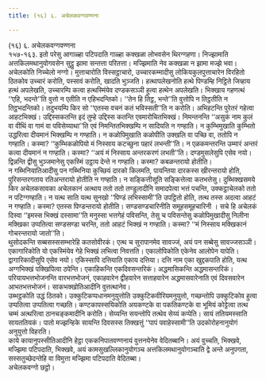 ```yaml
---
title: (१६) ६. अचेलकवग्गवण्णना

---
```

(१६) ६. अचेलकवग्गवण्णना  
१५७-१६३. इतो परेसु आगाळ्हा पटिपदाति गाळ्हा कक्खळा लोभवसेन थिरग्गहणा। निज्झामाति अत्तकिलमथानुयोगवसेन सुट्ठु झामा सन्तत्ता परितत्ता। मज्झिमाति नेव कक्खळा न झामा मज्झे भवा। अचेलकोति निच्चेलो नग्गो। मुत्ताचारोति विस्सट्ठाचारो, उच्चारकम्मादीसु लोकियकुलपुत्ताचारेन विरहितो ठितकोव उच्चारं करोति, पस्सावं करोति, खादति भुञ्जति। हत्थापलेखनोति हत्थे पिण्डम्हि निट्ठिते जिव्हाय हत्थं अपलेखति, उच्चारम्पि कत्वा हत्थस्मिंयेव दण्डकसञ्ञी हुत्वा हत्थेन अपलेखति। भिक्खाय गहणत्थं ‘‘एहि, भदन्ते’’ति वुत्तो न एतीति न एहिभदन्तिको। ‘‘तेन हि तिट्ठ, भन्ते’’ति वुत्तोपि न तिट्ठतीति न तिट्ठभदन्तिको। तदुभयम्पि किर सो ‘‘एतस्स वचनं कतं भविस्सती’’ति न करोति। अभिहटन्ति पुरेतरं गहेत्वा आहटभिक्खं। उद्दिस्सकतन्ति इदं तुम्हे उद्दिस्स कतन्ति एवमारोचितभिक्खं। निमन्तनन्ति ‘‘असुकं नाम कुलं वा वीथिं वा गामं वा पविसेय्याथा’’ति एवं निमन्तितभिक्खम्पि न सादियति न गण्हाति। न कुम्भिमुखाति कुम्भितो उद्धरित्वा दीयमानं भिक्खम्पि न गण्हाति। न कळोपिमुखाति कळोपीति उक्खलि वा पच्छि वा, ततोपि न गण्हाति। कस्मा? ‘‘कुम्भिकळोपियो मं निस्साय कटच्छुना पहारं लभन्ती’’ति। न एळकमन्तरन्ति उम्मारं अन्तरं कत्वा दीयमानं न गण्हाति। कस्मा? ‘‘अयं मं निस्साय अन्तरकरणं लभती’’ति। दण्डमुसलेसुपि एसेव नयो। द्विन्नन्ति द्वीसु भुञ्जमानेसु एकस्मिं उट्ठाय देन्ते न गण्हाति। कस्मा? कबळन्तरायो होतीति।  
न गब्भिनियातिआदीसु पन गब्भिनिया कुच्छियं दारको किलमति, पायन्तिया दारकस्स खीरन्तरायो होति, पुरिसन्तरगताय रतिअन्तरायो होतीति न गण्हाति। न सङ्कित्तीसूति सङ्कित्तेत्वा कतभत्तेसु। दुब्भिक्खसमये किर अचेलकसावका अचेलकानं अत्थाय ततो ततो तण्डुलादीनि समादपेत्वा भत्तं पचन्ति, उक्कट्ठाचेलको ततो न पटिग्गण्हाति। न यत्थ साति यत्थ सुनखो ‘‘पिण्डं लभिस्सामी’’ति उपट्ठितो होति, तत्थ तस्स अदत्वा आहटं न गण्हाति। कस्मा? एतस्स पिण्डन्तरायो होतीति। सण्डसण्डचारिनीति समूहसमूहचारिनी । सचे हि अचेलकं दिस्वा ‘‘इमस्स भिक्खं दस्सामा’’ति मनुस्सा भत्तगेहं पविसन्ति, तेसु च पविसन्तेसु कळोपिमुखादीसु निलीना मक्खिका उप्पतित्वा सण्डसण्डा चरन्ति, ततो आहटं भिक्खं न गण्हाति। कस्मा? ‘‘मं निस्साय मक्खिकानं गोचरन्तरायो जातो’’ति।  
थुसोदकन्ति सब्बसस्ससम्भारेहि कतसोवीरकं। एत्थ च सुरापानमेव सावज्जं, अयं पन सब्बेसु सावज्जसञ्ञी। एकागारिकोति यो एकस्मिंयेव गेहे भिक्खं लभित्वा निवत्तति। एकालोपिकोति एकेनेव आलोपेन यापेति। द्वागारिकादीसुपि एसेव नयो। एकिस्सापि दत्तियाति एकाय दत्तिया। दत्ति नाम एका खुद्दकपाति होति, यत्थ अग्गभिक्खं पक्खिपित्वा ठपेन्ति। एकाहिकन्ति एकदिवसन्तरिकं। अद्धमासिकन्ति अद्धमासन्तरिकं। परियायभत्तभोजनन्ति वारभत्तभोजनं, एकाहवारेन द्वीहवारेन सत्ताहवारेन अद्धमासवारेनाति एवं दिवसवारेन आभतभत्तभोजनं। साकभक्खोतिआदीनि वुत्तत्थानेव।  
उब्भट्ठकोति उद्धं ठितको। उक्कुटिकप्पधानमनुयुत्तोति उक्कुटिकवीरियमनुयुत्तो, गच्छन्तोपि उक्कुटिकोव हुत्वा उप्पतित्वा उप्पतित्वा गच्छति। कण्टकापस्सयिकोति अयकण्टके वा पकतिकण्टके वा भूमियं कोट्टेत्वा तत्थ चम्मं अत्थरित्वा ठानचङ्कमादीनि करोति। सेय्यन्ति सयन्तोपि तत्थेव सेय्यं कप्पेति। सायं ततियमस्साति सायततियकं। पातो मज्झन्हिके सायन्ति दिवसस्स तिक्खत्तुं ‘‘पापं पवाहेस्सामी’’ति उदकोरोहनानुयोगं अनुयुत्तो विहरति।  
काये कायानुपस्सीतिआदीनि हेट्ठा एककनिपातवण्णनायं वुत्तनयेनेव वेदितब्बानि। अयं वुच्चति, भिक्खवे, मज्झिमा पटिपदाति, भिक्खवे, अयं कामसुखल्लिकानुयोगञ्च अत्तकिलमथानुयोगञ्चाति द्वे अन्ते अनुपगता, सस्सतुच्छेदन्तेहि वा विमुत्ता मज्झिमा पटिपदाति वेदितब्बा।  
अचेलकवग्गो छट्ठो।  